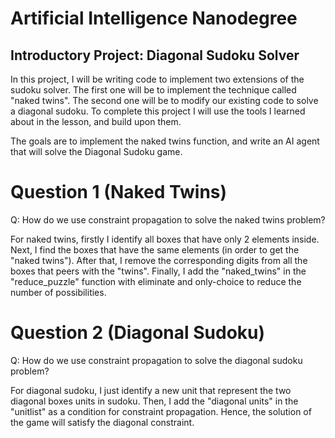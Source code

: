 # Artificial Intelligence Nanodegree
## Introductory Project: Diagonal Sudoku Solver

In this project, I will be writing code to implement two extensions of the sudoku solver. The first one will be to implement the technique called "naked twins". The second one will be to modify our existing code to solve a diagonal sudoku. To complete this project I will use the tools I learned about in the lesson, and build upon them.

The goals are to implement the naked twins function, and write an AI agent that will solve the Diagonal Sudoku game.

# Question 1 (Naked Twins)
Q: How do we use constraint propagation to solve the naked twins problem?  

For naked twins, firstly I identify all boxes that have only 2 elements inside. Next, I find the boxes that have the same elements (in order to get the "naked twins"). After that, I remove the corresponding digits from all the boxes that peers with the "twins".
Finally, I add the "naked_twins" in the "reduce_puzzle" function with eliminate and only-choice to reduce the number of possibilities.


# Question 2 (Diagonal Sudoku)
Q: How do we use constraint propagation to solve the diagonal sudoku problem?  

For diagonal sudoku, I just identify a new unit that represent the two diagonal boxes units in sudoku.
Then, I add the "diagonal units" in the "unitlist" as a condition for constraint propagation. Hence, the solution of the game will satisfy the diagonal constraint.




